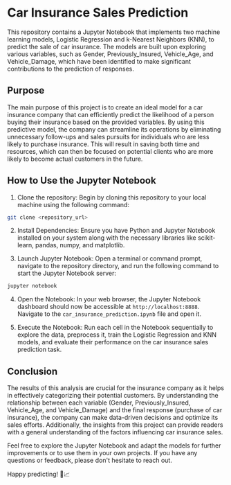 # Car Insurance Sales Prediction

This repository contains a Jupyter Notebook that implements two machine learning models, Logistic Regression and k-Nearest Neighbors (KNN), to predict the sale of car insurance. The models are built upon exploring various variables, such as Gender, Previously_Insured, Vehicle_Age, and Vehicle_Damage, which have been identified to make significant contributions to the prediction of responses.

## Purpose

The main purpose of this project is to create an ideal model for a car insurance company that can efficiently predict the likelihood of a person buying their insurance based on the provided variables. By using this predictive model, the company can streamline its operations by eliminating unnecessary follow-ups and sales pursuits for individuals who are less likely to purchase insurance. This will result in saving both time and resources, which can then be focused on potential clients who are more likely to become actual customers in the future.

## How to Use the Jupyter Notebook

1. Clone the repository: Begin by cloning this repository to your local machine using the following command:

```bash
git clone <repository_url>
```


2. Install Dependencies: Ensure you have Python and Jupyter Notebook installed on your system along with the necessary libraries like scikit-learn, pandas, numpy, and matplotlib.

3. Launch Jupyter Notebook: Open a terminal or command prompt, navigate to the repository directory, and run the following command to start the Jupyter Notebook server:

```bash
jupyter notebook
```

4. Open the Notebook: In your web browser, the Jupyter Notebook dashboard should now be accessible at `http://localhost:8888`. Navigate to the `car_insurance_prediction.ipynb` file and open it.

5. Execute the Notebook: Run each cell in the Notebook sequentially to explore the data, preprocess it, train the Logistic Regression and KNN models, and evaluate their performance on the car insurance sales prediction task.

## Conclusion

The results of this analysis are crucial for the insurance company as it helps in effectively categorizing their potential customers. By understanding the relationship between each variable (Gender, Previously_Insured, Vehicle_Age, and Vehicle_Damage) and the final response (purchase of car insurance), the company can make data-driven decisions and optimize its sales efforts. Additionally, the insights from this project can provide readers with a general understanding of the factors influencing car insurance sales.

Feel free to explore the Jupyter Notebook and adapt the models for further improvements or to use them in your own projects. If you have any questions or feedback, please don't hesitate to reach out.

Happy predicting! 🚗📈
